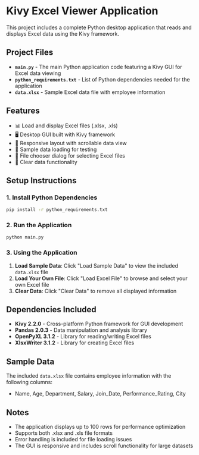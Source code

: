 # Kivy Excel Viewer Application

This project includes a complete Python desktop application that reads and displays Excel data using the Kivy framework.

## Project Files

- **`main.py`** - The main Python application code featuring a Kivy GUI for Excel data viewing
- **`python_requirements.txt`** - List of Python dependencies needed for the application
- **`data.xlsx`** - Sample Excel data file with employee information

## Features

- 📊 Load and display Excel files (.xlsx, .xls)
- 🖥️ Desktop GUI built with Kivy framework
- 📱 Responsive layout with scrollable data view
- 🔄 Sample data loading for testing
- 📁 File chooser dialog for selecting Excel files
- 🧹 Clear data functionality

## Setup Instructions

### 1. Install Python Dependencies
```bash
pip install -r python_requirements.txt
```

### 2. Run the Application
```bash
python main.py
```

### 3. Using the Application

1. **Load Sample Data**: Click "Load Sample Data" to view the included `data.xlsx` file
2. **Load Your Own File**: Click "Load Excel File" to browse and select your own Excel file
3. **Clear Data**: Click "Clear Data" to remove all displayed information

## Dependencies Included

- **Kivy 2.2.0** - Cross-platform Python framework for GUI development
- **Pandas 2.0.3** - Data manipulation and analysis library
- **OpenPyXL 3.1.2** - Library for reading/writing Excel files
- **XlsxWriter 3.1.2** - Library for creating Excel files

## Sample Data

The included `data.xlsx` file contains employee information with the following columns:
- Name, Age, Department, Salary, Join_Date, Performance_Rating, City

## Notes

- The application displays up to 100 rows for performance optimization
- Supports both .xlsx and .xls file formats
- Error handling is included for file loading issues
- The GUI is responsive and includes scroll functionality for large datasets